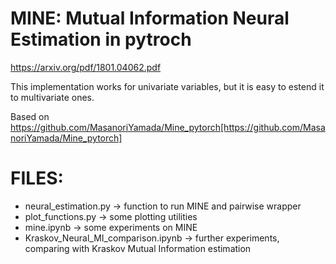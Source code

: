 # MINE: Mutual Information Neural Estimation in pytroch
https://arxiv.org/pdf/1801.04062.pdf

This implementation works for univariate variables, but it is easy to estend it to multivariate ones. 

Based on https://github.com/MasanoriYamada/Mine_pytorch[https://github.com/MasanoriYamada/Mine_pytorch]


# FILES: 
 - neural_estimation.py -> function to run MINE and pairwise wrapper
 - plot_functions.py -> some plotting utilities
 - mine.ipynb -> some experiments on MINE
 - Kraskov_Neural_MI_comparison.ipynb -> further experiments, comparing with Kraskov Mutual Information estimation